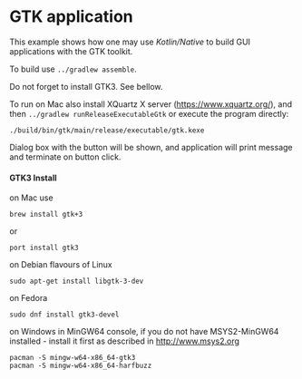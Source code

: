 # GTK application

This example shows how one may use _Kotlin/Native_ to build GUI
applications with the GTK toolkit.

To build use `../gradlew assemble`.

Do not forget to install GTK3. See bellow.

To run on Mac also install XQuartz X server (https://www.xquartz.org/), and then `../gradlew runReleaseExecutableGtk` or execute the program directly:

    ./build/bin/gtk/main/release/executable/gtk.kexe

Dialog box with the button will be shown, and application will print message
and terminate on button click.


#### GTK3 Install

on Mac use

    brew install gtk+3

or

    port install gtk3

on Debian flavours of Linux

    sudo apt-get install libgtk-3-dev

on Fedora

    sudo dnf install gtk3-devel

on Windows in MinGW64 console, if you do
not have MSYS2-MinGW64 installed - install it first as described in http://www.msys2.org

    pacman -S mingw-w64-x86_64-gtk3
    pacman -S mingw-w64-x86_64-harfbuzz
